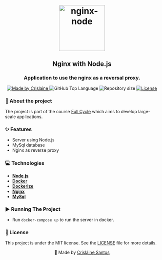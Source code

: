 <div>
  <h1 align="center"> 
    <img alt="nginx-node" width="150px" src="https://blog.tcmhack.in/wp-content/uploads/2019/05/nodejs-nginx-plus-logos-690x425.png">
  </h1>

  <h2 align="center"> 
    Nginx with Node.js
  </h2>
  <h3 align="center"> 
    Application to use the nginx as a reversal proxy.
  </h3>

  <p align="center">
    <a href="https://github.com/crislainesc"> 
      <img alt="Made by Crislaine" src="https://img.shields.io/badge/solved%20by-Crislâine%20Santos-blueviolet?style=plastic">
    </a>
    <img alt="GitHub Top Language" src="https://img.shields.io/github/languages/top/crislainesc/nginx_challenge?color=blue&style=plastic">
    <img alt="Repository size" src="https://img.shields.io/github/repo-size/crislainesc/nginx_challenge?style=plastic"/>
    <a href="https://opensource.org/licenses/MIT">
      <img alt="License" src="https://img.shields.io/badge/license-MIT-brightgreen?style=plastic">
    </a>
  </p>
</div>

### 📖 About the project

The project is part of the course [Full Cycle](https://curso.fullcycle.com.br/curso-fullcycle/) which aims to develop large-scale applications.

### ✨ Features

- Server using Node.js
- MySql database
- Nginx as reverse proxy

### 💻 Technologies

- **[Node.js](https://nodejs.org/en)**
- **[Docker](https://www.docker.com/)**
- **[Dockerize](https://github.com/jwilder/dockerize/tree/master)**
- **[Nginx](https://nginx.org/)**
- **[MySql](https://dev.mysql.com/)**

### ▶️ Running The Project

- Run `docker-compose up` to run the server in docker.

### 📝 License

This project is under the MIT license. See the [LICENSE](/LICENSE) file for more details.

<div align="center">
  <p>🚀 Made by <a href="https://github.com/crislainesc">Crislâine Santos</a> </p>
</div>
